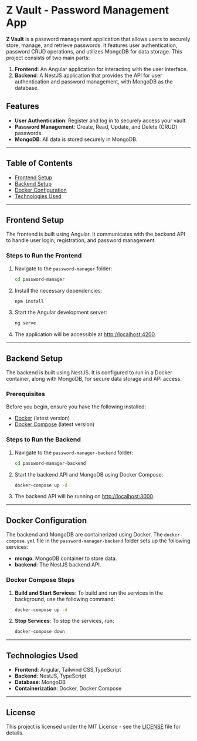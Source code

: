 # Z Vault - Password Management App

**Z Vault** is a password management application that allows users to securely store, manage, and retrieve passwords. It features user authentication, password CRUD operations, and utilizes MongoDB for data storage. This project consists of two main parts:

1. **Frontend**: An Angular application for interacting with the user interface.
2. **Backend**: A NestJS application that provides the API for user authentication and password management, with MongoDB as the database.

## Features

* **User Authentication**: Register and log in to securely access your vault.
* **Password Management**: Create, Read, Update, and Delete (CRUD) passwords.
* **MongoDB**: All data is stored securely in MongoDB.

---

## Table of Contents

* [Frontend Setup](#frontend-setup)
* [Backend Setup](#backend-setup)
* [Docker Configuration](#docker-configuration)
* [Technologies Used](#technologies-used)

---

## Frontend Setup

The frontend is built using Angular. It communicates with the backend API to handle user login, registration, and password management.

### Steps to Run the Frontend

1. Navigate to the `password-manager` folder:

   ```bash
   cd password-manager
   ```

2. Install the necessary dependencies:

   ```bash
   npm install
   ```

3. Start the Angular development server:

   ```bash
   ng serve
   ```

4. The application will be accessible at [http://localhost:4200](http://localhost:4200).

---

## Backend Setup

The backend is built using NestJS. It is configured to run in a Docker container, along with MongoDB, for secure data storage and API access.

### Prerequisites

Before you begin, ensure you have the following installed:

* [Docker](https://www.docker.com/) (latest version)
* [Docker Compose](https://docs.docker.com/compose/) (latest version)

### Steps to Run the Backend

1. Navigate to the `password-manager-backend` folder:

   ```bash
   cd password-manager-backend
   ```

2. Start the backend API and MongoDB using Docker Compose:

   ```bash
   docker-compose up -d
   ```

3. The backend API will be running on [http://localhost:3000](http://localhost:3000).

---

## Docker Configuration

The backend and MongoDB are containerized using Docker. The `docker-compose.yml` file in the `password-manager-backend` folder sets up the following services:

* **mongo**: MongoDB container to store data.
* **backend**: The NestJS backend API.

### Docker Compose Steps

1. **Build and Start Services**:
   To build and run the services in the background, use the following command:

   ```bash
   docker-compose up -d
   ```

2. **Stop Services**:
   To stop the services, run:

   ```bash
   docker-compose down
   ```

---

## Technologies Used

* **Frontend**: Angular, Tailwind CSS,TypeScript
* **Backend**: NestJS, TypeScript
* **Database**: MongoDB
* **Containerization**: Docker, Docker Compose

---

## License

This project is licensed under the MIT License - see the [LICENSE](LICENSE) file for details.

